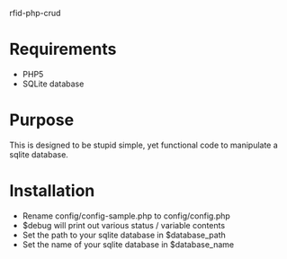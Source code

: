 rfid-php-crud

Requirements
===

* PHP5
* SQLite database


Purpose
===
This is designed to be stupid simple, yet functional code to manipulate a  sqlite database.


Installation
===

* Rename config/config-sample.php to config/config.php
* $debug will print out various status / variable contents
* Set the path to your sqlite database in $database_path
* Set the name of your sqlite database in $database_name